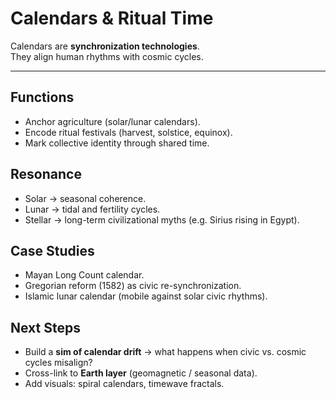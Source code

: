 # Calendars & Ritual Time

Calendars are **synchronization technologies**.  
They align human rhythms with cosmic cycles.

---

## Functions
- Anchor agriculture (solar/lunar calendars).  
- Encode ritual festivals (harvest, solstice, equinox).  
- Mark collective identity through shared time.

## Resonance
- Solar → seasonal coherence.  
- Lunar → tidal and fertility cycles.  
- Stellar → long-term civilizational myths (e.g. Sirius rising in Egypt).

## Case Studies
- Mayan Long Count calendar.  
- Gregorian reform (1582) as civic re-synchronization.  
- Islamic lunar calendar (mobile against solar civic rhythms).

## Next Steps
- Build a **sim of calendar drift** → what happens when civic vs. cosmic cycles misalign?  
- Cross-link to **Earth layer** (geomagnetic / seasonal data).  
- Add visuals: spiral calendars, timewave fractals.

